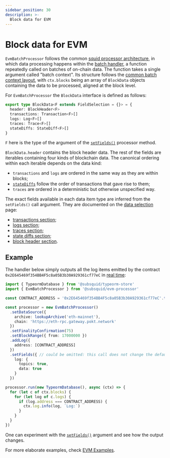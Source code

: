 ```yaml
---
sidebar_position: 30
description: >-
  Block data for EVM
---
```


# Block data for EVM

`EvmBatchProcessor` follows the common [squid processor architecture](/basics/squid-processor), in which data processing happens within the [batch handler](/basics/squid-processor/#processorrun), a function repeatedly called on batches of on-chain data. The function takes a single argument called "batch context". Its structure follows the [common batch context layout](/basics/squid-processor/#batch-context), with `ctx.blocks` being an array of `BlockData` objects containing the data to be processed, aligned at the block level.

For `EvmBatchProcessor` the `BlockData` interface is defined as follows:
```ts
export type BlockData<F extends FieldSelection = {}> = {
  header: BlockHeader<F>
  transactions: Transaction<F>[]
  logs: Log<F>[]
  traces: Trace<F>[]
  stateDiffs: StateDiff<F>[]
}
```
`F` here is the type of the argument of the [`setFields()`](/evm-indexing/configuration/data-selection) processor method.

`BlockData.header` contains the block header data. The rest of the fields are iterables containing four kinds of blockchain data. The canonical ordering within each iterable depends on the data kind:
 - `transactions` and `logs` are ordered in the same way as they are within blocks;
 - [`stateDiffs`](/evm-indexing/configuration/state-diffs) follow the order of transactions that gave rise to them;
 - `traces` are ordered in a deterministic but otherwise unspecified way.

The exact fields available in each data item type are inferred from the `setFields()` call argument. They are documented on the [data selection](/evm-indexing/configuration/data-selection) page:
 - [transactions section](/evm-indexing/configuration/data-selection/#transactions);
 - [logs section](/evm-indexing/configuration/data-selection/#logs);
 - [traces section](/evm-indexing/configuration/data-selection/#traces);
 - [state diffs section](/evm-indexing/configuration/data-selection/#state-diffs);
 - [block header section](/evm-indexing/configuration/data-selection/#block-headers).

## Example

The handler below simply outputs all the log items emitted by the contract `0x2E645469f354BB4F5c8a05B3b30A929361cf77eC` in [real time](/basics/unfinalized-blocks):

```ts
import { TypeormDatabase } from '@subsquid/typeorm-store'
import { EvmBatchProcessor } from '@subsquid/evm-processor'

const CONTRACT_ADDRESS = '0x2E645469f354BB4F5c8a05B3b30A929361cf77eC'.toLowerCase()

const processor = new EvmBatchProcessor()
  .setDataSource({
    archive: lookupArchive('eth-mainnet'),
    chain: 'https://eth-rpc.gateway.pokt.network'
  })
  .setFinalityConfirmation(75)
  .setBlockRange({ from: 17000000 })
  .addLog({
    address: [CONTRACT_ADDRESS]
  })
  .setFields({ // could be omitted: this call does not change the defaults
    log: {
      topics: true,
      data: true
    }
  })

processor.run(new TypeormDatabase(), async (ctx) => {
  for (let c of ctx.blocks) {
    for (let log of c.logs) {
      if (log.address === CONTRACT_ADDRESS) {
        ctx.log.info(log, `Log:`)
      }
    }
  }
})
```

One can experiment with the [`setFields()`](/evm-indexing/configuration/data-selection) argument and see how the output changes.

For more elaborate examples, check [EVM Examples](/examples).
